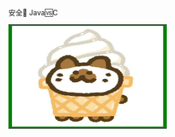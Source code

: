 安全🔐      Java🆚C
<table>
<tr>
<td bgcolor=green>
<img src="images/IMG_0610.jpeg" width = "300" height = "200" alt="图片名称" align=center />
</td>
</tr>
</table>
